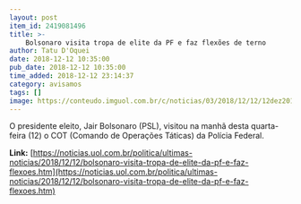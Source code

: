 ```yaml
---
layout: post
item_id: 2419081496
title: >-
    Bolsonaro visita tropa de elite da PF e faz flexões de terno
author: Tatu D'Oquei
date: 2018-12-12 10:35:00
pub_date: 2018-12-12 10:35:00
time_added: 2018-12-12 23:14:37
category: avisamos
tags: []
image: https://conteudo.imguol.com.br/c/noticias/03/2018/12/12/12dez2018---o-presidente-eleito-jair-bolsonaro-psl-se-abaixa-para-fazer-flexoes-em-visita-a-centro-da-pf-em-brasilia-1544621341260_v2_615x300.jpg
---
```


O presidente eleito, Jair Bolsonaro (PSL), visitou na manhã desta quarta-feira (12) o COT (Comando de Operações Táticas) da Polícia Federal.

**Link:** [https://noticias.uol.com.br/politica/ultimas-noticias/2018/12/12/bolsonaro-visita-tropa-de-elite-da-pf-e-faz-flexoes.htm](https://noticias.uol.com.br/politica/ultimas-noticias/2018/12/12/bolsonaro-visita-tropa-de-elite-da-pf-e-faz-flexoes.htm)

